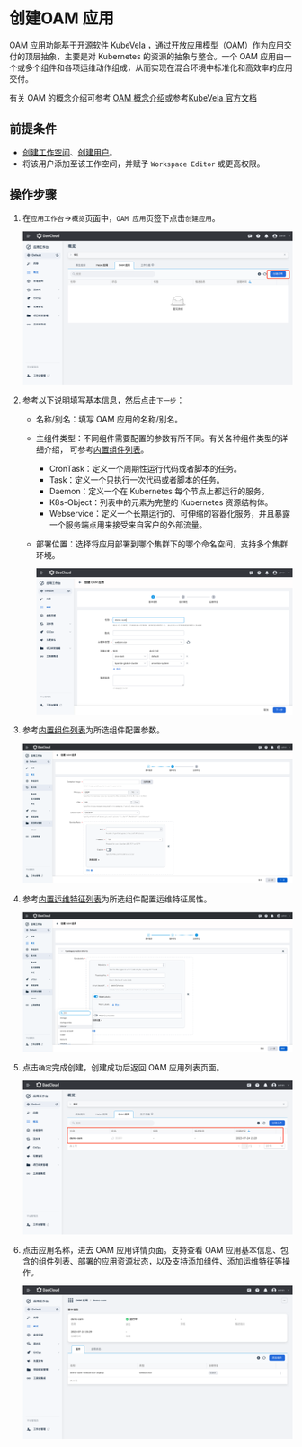 # 创建OAM 应用

OAM 应用功能基于开源软件 [KubeVela](http://kubevela.net/zh/docs/v1.2/) ，通过开放应用模型（OAM）作为应用交付的顶层抽象，主要是对 Kubernetes 的资源的抽象与整合。一个 OAM 应用由一个或多个组件和各项运维动作组成，从而实现在混合环境中标准化和高效率的应用交付。

有关 OAM 的概念介绍可参考 [OAM 概念介绍](concept.md)或参考[KubeVela 官方文档](http://kubevela.net/zh/docs/v1.2/)

## 前提条件

- [创建工作空间](../../../ghippo/user-guide/workspace/workspace.md)、[创建用户](../../../ghippo/user-guide/access-control/user.md)。
- 将该用户添加至该工作空间，并赋予 `Workspace Editor` 或更高权限。

## 操作步骤

1. 在`应用工作台`->`概览`页面中，`OAM 应用`页签下点击`创建应用`。

    ![step1](../../images/oam01.png)

2. 参考以下说明填写基本信息，然后点击`下一步`：

    - 名称/别名：填写 OAM 应用的名称/别名。
    - 主组件类型：不同组件需要配置的参数有所不同。有关各种组件类型的详细介绍，
      可参考[内置组件列表](https://kubevela.io/zh/docs/end-user/components/references)。

        - CronTask：定义一个周期性运行代码或者脚本的任务。
        - Task：定义一个只执行一次代码或者脚本的任务。
        - Daemon：定义一个在 Kubernetes 每个节点上都运行的服务。
        - K8s-Object：列表中的元素为完整的 Kubernetes 资源结构体。
        - Webservice：定义一个长期运行的、可伸缩的容器化服务，并且暴露一个服务端点用来接受来自客户的外部流量。
    - 部署位置：选择将应用部署到哪个集群下的哪个命名空间，支持多个集群环境。

        ![step2](../../images/oam02.png)

3. 参考[内置组件列表](https://kubevela.io/zh/docs/end-user/components/references)为所选组件配置参数。

    ![step3](../../images/oam03.png)

4. 参考[内置运维特征列表](https://kubevela.io/zh/docs/end-user/traits/references)为所选组件配置运维特征属性。

    ![step4](../../images/oam04.png)

5. 点击`确定`完成创建，创建成功后返回 OAM 应用列表页面。

    ![step5](../../images/oam05.png)

6. 点击应用名称，进去 OAM 应用详情页面。支持查看 OAM 应用基本信息、包含的组件列表、部署的应用资源状态，以及支持添加组件、添加运维特征等操作。

    ![step6](../../images/oam06.png)
